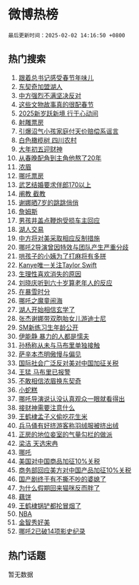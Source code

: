 # 微博热榜

`最后更新时间：2025-02-02 14:16:50 +0800`

## 热门搜索

1. [跟着总书记感受春节年味儿](https://m.weibo.cn/search?containerid=100103type%3D1%26t%3D10%26q%3D%23%E8%B7%9F%E7%9D%80%E6%80%BB%E4%B9%A6%E8%AE%B0%E6%84%9F%E5%8F%97%E6%98%A5%E8%8A%82%E5%B9%B4%E5%91%B3%E5%84%BF%23&stream_entry_id=51&isnewpage=1&extparam=seat%3D1%26c_type%3D51%26q%3D%2523%25E8%25B7%259F%25E7%259D%2580%25E6%2580%25BB%25E4%25B9%25A6%25E8%25AE%25B0%25E6%2584%259F%25E5%258F%2597%25E6%2598%25A5%25E8%258A%2582%25E5%25B9%25B4%25E5%2591%25B3%25E5%2584%25BF%2523%26cate%3D10103%26dgr%3D0%26stream_entry_id%3D51%26pos%3D0%26filter_type%3Drealtimehot%26display_time%3D1738477009%26pre_seqid%3D17384770090309109292053)
1. [东契奇加盟湖人](https://m.weibo.cn/search?containerid=100103type%3D1%26t%3D10%26q%3D%23%E4%B8%9C%E5%A5%91%E5%A5%87%E5%8A%A0%E7%9B%9F%E6%B9%96%E4%BA%BA%23&stream_entry_id=31&isnewpage=1&extparam=seat%3D1%26flag%3D1%26realpos%3D1%26filter_type%3Drealtimehot%26c_type%3D31%26lcate%3D5001%26q%3D%2523%25E4%25B8%259C%25E5%25A5%2591%25E5%25A5%2587%25E5%258A%25A0%25E7%259B%259F%25E6%25B9%2596%25E4%25BA%25BA%2523%26cate%3D5001%26dgr%3D0%26stream_entry_id%3D31%26pos%3D0%26band_rank%3D1%26display_time%3D1738477009%26pre_seqid%3D17384770090309109292053)
1. [中方强烈不满坚决反对](https://m.weibo.cn/search?containerid=100103type%3D1%26t%3D10%26q%3D%23%E4%B8%AD%E6%96%B9%E5%BC%BA%E7%83%88%E4%B8%8D%E6%BB%A1%E5%9D%9A%E5%86%B3%E5%8F%8D%E5%AF%B9%23&stream_entry_id=31&isnewpage=1&extparam=seat%3D1%26flag%3D1%26realpos%3D2%26filter_type%3Drealtimehot%26c_type%3D31%26lcate%3D5001%26q%3D%2523%25E4%25B8%25AD%25E6%2596%25B9%25E5%25BC%25BA%25E7%2583%2588%25E4%25B8%258D%25E6%25BB%25A1%25E5%259D%259A%25E5%2586%25B3%25E5%258F%258D%25E5%25AF%25B9%2523%26cate%3D5001%26dgr%3D0%26stream_entry_id%3D31%26pos%3D1%26band_rank%3D2%26display_time%3D1738477009%26pre_seqid%3D17384770090309109292053)
1. [这些文物故事真的很配春节](https://m.weibo.cn/search?containerid=100103type%3D1%26t%3D10%26q%3D%23%E8%BF%99%E4%BA%9B%E6%96%87%E7%89%A9%E6%95%85%E4%BA%8B%E7%9C%9F%E7%9A%84%E5%BE%88%E9%85%8D%E6%98%A5%E8%8A%82%23&stream_entry_id=31&isnewpage=1&extparam=seat%3D1%26flag%3D0%26realpos%3D3%26filter_type%3Drealtimehot%26c_type%3D31%26lcate%3D5001%26q%3D%2523%25E8%25BF%2599%25E4%25BA%259B%25E6%2596%2587%25E7%2589%25A9%25E6%2595%2585%25E4%25BA%258B%25E7%259C%259F%25E7%259A%2584%25E5%25BE%2588%25E9%2585%258D%25E6%2598%25A5%25E8%258A%2582%2523%26cate%3D5001%26dgr%3D0%26stream_entry_id%3D31%26pos%3D2%26band_rank%3D3%26display_time%3D1738477009%26pre_seqid%3D17384770090309109292053)
1. [2025新岁跃新境 行于心动间](https://m.weibo.cn/search?containerid=100103type%3D1%26t%3D10%26q%3D%232025%E6%96%B0%E5%B2%81%E8%B7%83%E6%96%B0%E5%A2%83+%E8%A1%8C%E4%BA%8E%E5%BF%83%E5%8A%A8%E9%97%B4%23&stream_entry_id=31&isnewpage=1&extparam=seat%3D1%26band_rank%3D4%26stream_entry_id%3D31%26lcate%3D5001%26is_ad_pos%3D1%26c_type%3D31%26topic_ad%3D1%26q%3D%25232025%25E6%2596%25B0%25E5%25B2%2581%25E8%25B7%2583%25E6%2596%25B0%25E5%25A2%2583%2520%25E8%25A1%258C%25E4%25BA%258E%25E5%25BF%2583%25E5%258A%25A8%25E9%2597%25B4%2523%26cate%3D5001%26dgr%3D0%26adid%3D275245%26pos%3D3%26filter_type%3Drealtimehot%26display_time%3D1738477009%26pre_seqid%3D17384770090309109292053)
1. [射雕票房](https://m.weibo.cn/search?containerid=100103type%3D1%26t%3D10%26q%3D%23%E5%B0%84%E9%9B%95%E7%A5%A8%E6%88%BF%23&stream_entry_id=31&isnewpage=1&extparam=seat%3D1%26flag%3D16%26realpos%3D4%26filter_type%3Drealtimehot%26c_type%3D31%26lcate%3D5001%26q%3D%2523%25E5%25B0%2584%25E9%259B%2595%25E7%25A5%25A8%25E6%2588%25BF%2523%26cate%3D5001%26dgr%3D0%26stream_entry_id%3D31%26pos%3D4%26band_rank%3D4%26display_time%3D1738477009%26pre_seqid%3D17384770090309109292053)
1. [引爆沼气小孩家庭付天价赔偿系谣言](https://m.weibo.cn/search?containerid=100103type%3D1%26t%3D10%26q%3D%23%E5%BC%95%E7%88%86%E6%B2%BC%E6%B0%94%E5%B0%8F%E5%AD%A9%E5%AE%B6%E5%BA%AD%E4%BB%98%E5%A4%A9%E4%BB%B7%E8%B5%94%E5%81%BF%E7%B3%BB%E8%B0%A3%E8%A8%80%23&stream_entry_id=31&isnewpage=1&extparam=seat%3D1%26flag%3D32772%26realpos%3D5%26filter_type%3Drealtimehot%26c_type%3D31%26lcate%3D5001%26q%3D%2523%25E5%25BC%2595%25E7%2588%2586%25E6%25B2%25BC%25E6%25B0%2594%25E5%25B0%258F%25E5%25AD%25A9%25E5%25AE%25B6%25E5%25BA%25AD%25E4%25BB%2598%25E5%25A4%25A9%25E4%25BB%25B7%25E8%25B5%2594%25E5%2581%25BF%25E7%25B3%25BB%25E8%25B0%25A3%25E8%25A8%2580%2523%26cate%3D5001%26dgr%3D0%26stream_entry_id%3D31%26pos%3D5%26band_rank%3D5%26display_time%3D1738477009%26pre_seqid%3D17384770090309109292053)
1. [白色橄榄树 四川农村](https://m.weibo.cn/search?containerid=100103type%3D1%26t%3D10%26q%3D%E7%99%BD%E8%89%B2%E6%A9%84%E6%A6%84%E6%A0%91+%E5%9B%9B%E5%B7%9D%E5%86%9C%E6%9D%91&stream_entry_id=31&isnewpage=1&extparam=seat%3D1%26flag%3D1%26realpos%3D6%26filter_type%3Drealtimehot%26c_type%3D31%26lcate%3D5001%26q%3D%25E7%2599%25BD%25E8%2589%25B2%25E6%25A9%2584%25E6%25A6%2584%25E6%25A0%2591%2520%25E5%259B%259B%25E5%25B7%259D%25E5%2586%259C%25E6%259D%2591%26cate%3D5001%26dgr%3D0%26stream_entry_id%3D31%26pos%3D6%26band_rank%3D6%26display_time%3D1738477009%26pre_seqid%3D17384770090309109292053)
1. [大年初五迎财神](https://m.weibo.cn/search?containerid=100103type%3D1%26t%3D10%26q%3D%E5%A4%A7%E5%B9%B4%E5%88%9D%E4%BA%94%E8%BF%8E%E8%B4%A2%E7%A5%9E&stream_entry_id=31&isnewpage=1&extparam=seat%3D1%26flag%3D16%26realpos%3D7%26filter_type%3Drealtimehot%26c_type%3D31%26lcate%3D5001%26q%3D%25E5%25A4%25A7%25E5%25B9%25B4%25E5%2588%259D%25E4%25BA%2594%25E8%25BF%258E%25E8%25B4%25A2%25E7%25A5%259E%26cate%3D5001%26dgr%3D0%26stream_entry_id%3D31%26pos%3D7%26band_rank%3D7%26display_time%3D1738477009%26pre_seqid%3D17384770090309109292053)
1. [从春晚配角到主角他熬了20年](https://m.weibo.cn/search?containerid=100103type%3D1%26t%3D10%26q%3D%E4%BB%8E%E6%98%A5%E6%99%9A%E9%85%8D%E8%A7%92%E5%88%B0%E4%B8%BB%E8%A7%92%E4%BB%96%E7%86%AC%E4%BA%8620%E5%B9%B4&stream_entry_id=31&isnewpage=1&extparam=seat%3D1%26flag%3D2%26realpos%3D8%26filter_type%3Drealtimehot%26c_type%3D31%26lcate%3D5001%26q%3D%25E4%25BB%258E%25E6%2598%25A5%25E6%2599%259A%25E9%2585%258D%25E8%25A7%2592%25E5%2588%25B0%25E4%25B8%25BB%25E8%25A7%2592%25E4%25BB%2596%25E7%2586%25AC%25E4%25BA%258620%25E5%25B9%25B4%26cate%3D5001%26dgr%3D0%26stream_entry_id%3D31%26pos%3D8%26band_rank%3D8%26display_time%3D1738477009%26pre_seqid%3D17384770090309109292053)
1. [浓眉](https://m.weibo.cn/search?containerid=100103type%3D1%26t%3D10%26q%3D%E6%B5%93%E7%9C%89&stream_entry_id=31&isnewpage=1&extparam=seat%3D1%26flag%3D1%26realpos%3D9%26filter_type%3Drealtimehot%26c_type%3D31%26lcate%3D5001%26q%3D%25E6%25B5%2593%25E7%259C%2589%26cate%3D5001%26dgr%3D0%26stream_entry_id%3D31%26pos%3D9%26band_rank%3D9%26display_time%3D1738477009%26pre_seqid%3D17384770090309109292053)
1. [哪吒票房](https://m.weibo.cn/search?containerid=100103type%3D1%26t%3D10%26q%3D%E5%93%AA%E5%90%92%E7%A5%A8%E6%88%BF&stream_entry_id=31&isnewpage=1&extparam=seat%3D1%26flag%3D0%26realpos%3D10%26filter_type%3Drealtimehot%26c_type%3D31%26lcate%3D5001%26q%3D%25E5%2593%25AA%25E5%2590%2592%25E7%25A5%25A8%25E6%2588%25BF%26cate%3D5001%26dgr%3D0%26stream_entry_id%3D31%26pos%3D10%26band_rank%3D10%26display_time%3D1738477009%26pre_seqid%3D17384770090309109292053)
1. [武艺结婚要求伴郎170以上](https://m.weibo.cn/search?containerid=100103type%3D1%26t%3D10%26q%3D%E6%AD%A6%E8%89%BA%E7%BB%93%E5%A9%9A%E8%A6%81%E6%B1%82%E4%BC%B4%E9%83%8E170%E4%BB%A5%E4%B8%8A&stream_entry_id=31&isnewpage=1&extparam=seat%3D1%26flag%3D2%26realpos%3D11%26filter_type%3Drealtimehot%26c_type%3D31%26lcate%3D5001%26q%3D%25E6%25AD%25A6%25E8%2589%25BA%25E7%25BB%2593%25E5%25A9%259A%25E8%25A6%2581%25E6%25B1%2582%25E4%25BC%25B4%25E9%2583%258E170%25E4%25BB%25A5%25E4%25B8%258A%26cate%3D5001%26dgr%3D0%26stream_entry_id%3D31%26pos%3D11%26band_rank%3D11%26display_time%3D1738477009%26pre_seqid%3D17384770090309109292053)
1. [阐教 截教](https://m.weibo.cn/search?containerid=100103type%3D1%26t%3D10%26q%3D%E9%98%90%E6%95%99+%E6%88%AA%E6%95%99&stream_entry_id=31&isnewpage=1&extparam=seat%3D1%26flag%3D0%26realpos%3D12%26filter_type%3Drealtimehot%26c_type%3D31%26lcate%3D5001%26q%3D%25E9%2598%2590%25E6%2595%2599%2520%25E6%2588%25AA%25E6%2595%2599%26cate%3D5001%26dgr%3D0%26stream_entry_id%3D31%26pos%3D12%26band_rank%3D12%26display_time%3D1738477009%26pre_seqid%3D17384770090309109292053)
1. [谢娜晒7岁的跳跳俏俏](https://m.weibo.cn/search?containerid=100103type%3D1%26t%3D10%26q%3D%23%E8%B0%A2%E5%A8%9C%E6%99%927%E5%B2%81%E7%9A%84%E8%B7%B3%E8%B7%B3%E4%BF%8F%E4%BF%8F%23&stream_entry_id=31&isnewpage=1&extparam=seat%3D1%26flag%3D0%26realpos%3D13%26filter_type%3Drealtimehot%26c_type%3D31%26lcate%3D5001%26q%3D%2523%25E8%25B0%25A2%25E5%25A8%259C%25E6%2599%25927%25E5%25B2%2581%25E7%259A%2584%25E8%25B7%25B3%25E8%25B7%25B3%25E4%25BF%258F%25E4%25BF%258F%2523%26cate%3D5001%26dgr%3D0%26stream_entry_id%3D31%26pos%3D13%26band_rank%3D13%26display_time%3D1738477009%26pre_seqid%3D17384770090309109292053)
1. [詹姆斯](https://m.weibo.cn/search?containerid=100103type%3D1%26t%3D10%26q%3D%E8%A9%B9%E5%A7%86%E6%96%AF&stream_entry_id=31&isnewpage=1&extparam=seat%3D1%26flag%3D0%26realpos%3D14%26filter_type%3Drealtimehot%26c_type%3D31%26lcate%3D5001%26q%3D%25E8%25A9%25B9%25E5%25A7%2586%25E6%2596%25AF%26cate%3D5001%26dgr%3D0%26stream_entry_id%3D31%26pos%3D14%26band_rank%3D14%26display_time%3D1738477009%26pre_seqid%3D17384770090309109292053)
1. [男孩井盖点鞭炮受损车主回应](https://m.weibo.cn/search?containerid=100103type%3D1%26t%3D10%26q%3D%23%E7%94%B7%E5%AD%A9%E4%BA%95%E7%9B%96%E7%82%B9%E9%9E%AD%E7%82%AE%E5%8F%97%E6%8D%9F%E8%BD%A6%E4%B8%BB%E5%9B%9E%E5%BA%94%23&stream_entry_id=31&isnewpage=1&extparam=seat%3D1%26flag%3D1%26realpos%3D15%26filter_type%3Drealtimehot%26c_type%3D31%26lcate%3D5001%26q%3D%2523%25E7%2594%25B7%25E5%25AD%25A9%25E4%25BA%2595%25E7%259B%2596%25E7%2582%25B9%25E9%259E%25AD%25E7%2582%25AE%25E5%258F%2597%25E6%258D%259F%25E8%25BD%25A6%25E4%25B8%25BB%25E5%259B%259E%25E5%25BA%2594%2523%26cate%3D5001%26dgr%3D0%26stream_entry_id%3D31%26pos%3D15%26band_rank%3D15%26display_time%3D1738477009%26pre_seqid%3D17384770090309109292053)
1. [湖人交易](https://m.weibo.cn/search?containerid=100103type%3D1%26t%3D10%26q%3D%E6%B9%96%E4%BA%BA%E4%BA%A4%E6%98%93&stream_entry_id=31&isnewpage=1&extparam=seat%3D1%26flag%3D1%26realpos%3D16%26filter_type%3Drealtimehot%26c_type%3D31%26lcate%3D5001%26q%3D%25E6%25B9%2596%25E4%25BA%25BA%25E4%25BA%25A4%25E6%2598%2593%26cate%3D5001%26dgr%3D0%26stream_entry_id%3D31%26pos%3D16%26band_rank%3D16%26display_time%3D1738477009%26pre_seqid%3D17384770090309109292053)
1. [中方将对美采取相应反制措施](https://m.weibo.cn/search?containerid=100103type%3D1%26t%3D10%26q%3D%23%E4%B8%AD%E6%96%B9%E5%B0%86%E5%AF%B9%E7%BE%8E%E9%87%87%E5%8F%96%E7%9B%B8%E5%BA%94%E5%8F%8D%E5%88%B6%E6%8E%AA%E6%96%BD%23&stream_entry_id=31&isnewpage=1&extparam=seat%3D1%26flag%3D0%26realpos%3D17%26filter_type%3Drealtimehot%26c_type%3D31%26lcate%3D5001%26q%3D%2523%25E4%25B8%25AD%25E6%2596%25B9%25E5%25B0%2586%25E5%25AF%25B9%25E7%25BE%258E%25E9%2587%2587%25E5%258F%2596%25E7%259B%25B8%25E5%25BA%2594%25E5%258F%258D%25E5%2588%25B6%25E6%258E%25AA%25E6%2596%25BD%2523%26cate%3D5001%26dgr%3D0%26stream_entry_id%3D31%26pos%3D17%26band_rank%3D17%26display_time%3D1738477009%26pre_seqid%3D17384770090309109292053)
1. [哪吒2导演曾因特效与团队产生严重分歧](https://m.weibo.cn/search?containerid=100103type%3D1%26t%3D10%26q%3D%23%E5%93%AA%E5%90%922%E5%AF%BC%E6%BC%94%E6%9B%BE%E5%9B%A0%E7%89%B9%E6%95%88%E4%B8%8E%E5%9B%A2%E9%98%9F%E4%BA%A7%E7%94%9F%E4%B8%A5%E9%87%8D%E5%88%86%E6%AD%A7%23&stream_entry_id=31&isnewpage=1&extparam=seat%3D1%26flag%3D1%26realpos%3D18%26filter_type%3Drealtimehot%26c_type%3D31%26lcate%3D5001%26q%3D%2523%25E5%2593%25AA%25E5%2590%25922%25E5%25AF%25BC%25E6%25BC%2594%25E6%259B%25BE%25E5%259B%25A0%25E7%2589%25B9%25E6%2595%2588%25E4%25B8%258E%25E5%259B%25A2%25E9%2598%259F%25E4%25BA%25A7%25E7%2594%259F%25E4%25B8%25A5%25E9%2587%258D%25E5%2588%2586%25E6%25AD%25A7%2523%26cate%3D5001%26dgr%3D0%26stream_entry_id%3D31%26pos%3D18%26band_rank%3D18%26display_time%3D1738477009%26pre_seqid%3D17384770090309109292053)
1. [哄孩子的小姨为了打麻将有多拼](https://m.weibo.cn/search?containerid=100103type%3D1%26t%3D10%26q%3D%23%E5%93%84%E5%AD%A9%E5%AD%90%E7%9A%84%E5%B0%8F%E5%A7%A8%E4%B8%BA%E4%BA%86%E6%89%93%E9%BA%BB%E5%B0%86%E6%9C%89%E5%A4%9A%E6%8B%BC%23&stream_entry_id=31&isnewpage=1&extparam=seat%3D1%26flag%3D0%26realpos%3D19%26filter_type%3Drealtimehot%26c_type%3D31%26lcate%3D5001%26q%3D%2523%25E5%2593%2584%25E5%25AD%25A9%25E5%25AD%2590%25E7%259A%2584%25E5%25B0%258F%25E5%25A7%25A8%25E4%25B8%25BA%25E4%25BA%2586%25E6%2589%2593%25E9%25BA%25BB%25E5%25B0%2586%25E6%259C%2589%25E5%25A4%259A%25E6%258B%25BC%2523%26cate%3D5001%26dgr%3D0%26stream_entry_id%3D31%26pos%3D19%26band_rank%3D19%26display_time%3D1738477009%26pre_seqid%3D17384770090309109292053)
1. [Kanye唯一关注Taylor Swift](https://m.weibo.cn/search?containerid=100103type%3D1%26t%3D10%26q%3DKanye%E5%94%AF%E4%B8%80%E5%85%B3%E6%B3%A8Taylor+Swift&stream_entry_id=31&isnewpage=1&extparam=seat%3D1%26flag%3D1%26realpos%3D20%26filter_type%3Drealtimehot%26c_type%3D31%26lcate%3D5001%26q%3DKanye%25E5%2594%25AF%25E4%25B8%2580%25E5%2585%25B3%25E6%25B3%25A8Taylor%2520Swift%26cate%3D5001%26dgr%3D0%26stream_entry_id%3D31%26pos%3D20%26band_rank%3D20%26display_time%3D1738477009%26pre_seqid%3D17384770090309109292053)
1. [生理性喜欢消失的原因](https://m.weibo.cn/search?containerid=100103type%3D1%26t%3D10%26q%3D%23%E7%94%9F%E7%90%86%E6%80%A7%E5%96%9C%E6%AC%A2%E6%B6%88%E5%A4%B1%E7%9A%84%E5%8E%9F%E5%9B%A0%23&stream_entry_id=31&isnewpage=1&extparam=seat%3D1%26flag%3D0%26realpos%3D21%26filter_type%3Drealtimehot%26c_type%3D31%26lcate%3D5001%26q%3D%2523%25E7%2594%259F%25E7%2590%2586%25E6%2580%25A7%25E5%2596%259C%25E6%25AC%25A2%25E6%25B6%2588%25E5%25A4%25B1%25E7%259A%2584%25E5%258E%259F%25E5%259B%25A0%2523%26cate%3D5001%26dgr%3D0%26stream_entry_id%3D31%26pos%3D21%26band_rank%3D21%26display_time%3D1738477009%26pre_seqid%3D17384770090309109292053)
1. [刘晓庆听到六十岁算老年人的反应](https://m.weibo.cn/search?containerid=100103type%3D1%26t%3D10%26q%3D%E5%88%98%E6%99%93%E5%BA%86%E5%90%AC%E5%88%B0%E5%85%AD%E5%8D%81%E5%B2%81%E7%AE%97%E8%80%81%E5%B9%B4%E4%BA%BA%E7%9A%84%E5%8F%8D%E5%BA%94&stream_entry_id=31&isnewpage=1&extparam=seat%3D1%26flag%3D1%26realpos%3D22%26filter_type%3Drealtimehot%26c_type%3D31%26lcate%3D5001%26q%3D%25E5%2588%2598%25E6%2599%2593%25E5%25BA%2586%25E5%2590%25AC%25E5%2588%25B0%25E5%2585%25AD%25E5%258D%2581%25E5%25B2%2581%25E7%25AE%2597%25E8%2580%2581%25E5%25B9%25B4%25E4%25BA%25BA%25E7%259A%2584%25E5%258F%258D%25E5%25BA%2594%26cate%3D5001%26dgr%3D0%26stream_entry_id%3D31%26pos%3D22%26band_rank%3D22%26display_time%3D1738477009%26pre_seqid%3D17384770090309109292053)
1. [在暴雪时分](https://m.weibo.cn/search?containerid=100103type%3D1%26t%3D10%26q%3D%E5%9C%A8%E6%9A%B4%E9%9B%AA%E6%97%B6%E5%88%86&stream_entry_id=31&isnewpage=1&extparam=seat%3D1%26flag%3D0%26realpos%3D23%26filter_type%3Drealtimehot%26c_type%3D31%26lcate%3D5001%26q%3D%25E5%259C%25A8%25E6%259A%25B4%25E9%259B%25AA%25E6%2597%25B6%25E5%2588%2586%26cate%3D5001%26dgr%3D0%26stream_entry_id%3D31%26pos%3D23%26band_rank%3D23%26display_time%3D1738477009%26pre_seqid%3D17384770090309109292053)
1. [哪吒之魔童闹海](https://m.weibo.cn/search?containerid=100103type%3D1%26t%3D10%26q%3D%E5%93%AA%E5%90%92%E4%B9%8B%E9%AD%94%E7%AB%A5%E9%97%B9%E6%B5%B7&stream_entry_id=31&isnewpage=1&extparam=seat%3D1%26flag%3D0%26realpos%3D24%26filter_type%3Drealtimehot%26c_type%3D31%26lcate%3D5001%26q%3D%25E5%2593%25AA%25E5%2590%2592%25E4%25B9%258B%25E9%25AD%2594%25E7%25AB%25A5%25E9%2597%25B9%25E6%25B5%25B7%26cate%3D5001%26dgr%3D0%26stream_entry_id%3D31%26pos%3D24%26band_rank%3D24%26display_time%3D1738477009%26pre_seqid%3D17384770090309109292053)
1. [湖人开始相信玄学了](https://m.weibo.cn/search?containerid=100103type%3D1%26t%3D10%26q%3D%23%E6%B9%96%E4%BA%BA%E5%BC%80%E5%A7%8B%E7%9B%B8%E4%BF%A1%E7%8E%84%E5%AD%A6%E4%BA%86%23&stream_entry_id=31&isnewpage=1&extparam=seat%3D1%26flag%3D1%26realpos%3D25%26filter_type%3Drealtimehot%26c_type%3D31%26lcate%3D5001%26q%3D%2523%25E6%25B9%2596%25E4%25BA%25BA%25E5%25BC%2580%25E5%25A7%258B%25E7%259B%25B8%25E4%25BF%25A1%25E7%258E%2584%25E5%25AD%25A6%25E4%25BA%2586%2523%26cate%3D5001%26dgr%3D0%26stream_entry_id%3D31%26pos%3D25%26band_rank%3D25%26display_time%3D1738477009%26pre_seqid%3D17384770090309109292053)
1. [张杰谢娜带双胞胎女儿游迪士尼](https://m.weibo.cn/search?containerid=100103type%3D1%26t%3D10%26q%3D%23%E5%BC%A0%E6%9D%B0%E8%B0%A2%E5%A8%9C%E5%B8%A6%E5%8F%8C%E8%83%9E%E8%83%8E%E5%A5%B3%E5%84%BF%E6%B8%B8%E8%BF%AA%E5%A3%AB%E5%B0%BC%23&stream_entry_id=31&isnewpage=1&extparam=seat%3D1%26flag%3D0%26realpos%3D26%26filter_type%3Drealtimehot%26c_type%3D31%26lcate%3D5001%26q%3D%2523%25E5%25BC%25A0%25E6%259D%25B0%25E8%25B0%25A2%25E5%25A8%259C%25E5%25B8%25A6%25E5%258F%258C%25E8%2583%259E%25E8%2583%258E%25E5%25A5%25B3%25E5%2584%25BF%25E6%25B8%25B8%25E8%25BF%25AA%25E5%25A3%25AB%25E5%25B0%25BC%2523%26cate%3D5001%26dgr%3D0%26stream_entry_id%3D31%26pos%3D26%26band_rank%3D26%26display_time%3D1738477009%26pre_seqid%3D17384770090309109292053)
1. [SM新练习生年龄公开](https://m.weibo.cn/search?containerid=100103type%3D1%26t%3D10%26q%3D%23SM%E6%96%B0%E7%BB%83%E4%B9%A0%E7%94%9F%E5%B9%B4%E9%BE%84%E5%85%AC%E5%BC%80%23&stream_entry_id=31&isnewpage=1&extparam=seat%3D1%26flag%3D0%26realpos%3D27%26filter_type%3Drealtimehot%26c_type%3D31%26lcate%3D5001%26q%3D%2523SM%25E6%2596%25B0%25E7%25BB%2583%25E4%25B9%25A0%25E7%2594%259F%25E5%25B9%25B4%25E9%25BE%2584%25E5%2585%25AC%25E5%25BC%2580%2523%26cate%3D5001%26dgr%3D0%26stream_entry_id%3D31%26pos%3D27%26band_rank%3D27%26display_time%3D1738477009%26pre_seqid%3D17384770090309109292053)
1. [伊能静 暴力的人都是懦夫](https://m.weibo.cn/search?containerid=100103type%3D1%26t%3D10%26q%3D%E4%BC%8A%E8%83%BD%E9%9D%99+%E6%9A%B4%E5%8A%9B%E7%9A%84%E4%BA%BA%E9%83%BD%E6%98%AF%E6%87%A6%E5%A4%AB&stream_entry_id=31&isnewpage=1&extparam=seat%3D1%26flag%3D0%26realpos%3D28%26filter_type%3Drealtimehot%26c_type%3D31%26lcate%3D5001%26q%3D%25E4%25BC%258A%25E8%2583%25BD%25E9%259D%2599%2520%25E6%259A%25B4%25E5%258A%259B%25E7%259A%2584%25E4%25BA%25BA%25E9%2583%25BD%25E6%2598%25AF%25E6%2587%25A6%25E5%25A4%25AB%26cate%3D5001%26dgr%3D0%26stream_entry_id%3D31%26pos%3D28%26band_rank%3D28%26display_time%3D1738477009%26pre_seqid%3D17384770090309109292053)
1. [孙杨称从未与马布里单独接触](https://m.weibo.cn/search?containerid=100103type%3D1%26t%3D10%26q%3D%23%E5%AD%99%E6%9D%A8%E7%A7%B0%E4%BB%8E%E6%9C%AA%E4%B8%8E%E9%A9%AC%E5%B8%83%E9%87%8C%E5%8D%95%E7%8B%AC%E6%8E%A5%E8%A7%A6%23&stream_entry_id=31&isnewpage=1&extparam=seat%3D1%26flag%3D0%26realpos%3D29%26filter_type%3Drealtimehot%26c_type%3D31%26lcate%3D5001%26q%3D%2523%25E5%25AD%2599%25E6%259D%25A8%25E7%25A7%25B0%25E4%25BB%258E%25E6%259C%25AA%25E4%25B8%258E%25E9%25A9%25AC%25E5%25B8%2583%25E9%2587%258C%25E5%258D%2595%25E7%258B%25AC%25E6%258E%25A5%25E8%25A7%25A6%2523%26cate%3D5001%26dgr%3D0%26stream_entry_id%3D31%26pos%3D29%26band_rank%3D29%26display_time%3D1738477009%26pre_seqid%3D17384770090309109292053)
1. [萨辛本杰明傲慢与偏见](https://m.weibo.cn/search?containerid=100103type%3D1%26t%3D10%26q%3D%E8%90%A8%E8%BE%9B%E6%9C%AC%E6%9D%B0%E6%98%8E%E5%82%B2%E6%85%A2%E4%B8%8E%E5%81%8F%E8%A7%81&stream_entry_id=31&isnewpage=1&extparam=seat%3D1%26flag%3D1%26realpos%3D30%26filter_type%3Drealtimehot%26c_type%3D31%26lcate%3D5001%26q%3D%25E8%2590%25A8%25E8%25BE%259B%25E6%259C%25AC%25E6%259D%25B0%25E6%2598%258E%25E5%2582%25B2%25E6%2585%25A2%25E4%25B8%258E%25E5%2581%258F%25E8%25A7%2581%26cate%3D5001%26dgr%3D0%26stream_entry_id%3D31%26pos%3D30%26band_rank%3D30%26display_time%3D1738477009%26pre_seqid%3D17384770090309109292053)
1. [国际社会广泛反对美对中国加征关税](https://m.weibo.cn/search?containerid=100103type%3D1%26t%3D10%26q%3D%23%E5%9B%BD%E9%99%85%E7%A4%BE%E4%BC%9A%E5%B9%BF%E6%B3%9B%E5%8F%8D%E5%AF%B9%E7%BE%8E%E5%AF%B9%E4%B8%AD%E5%9B%BD%E5%8A%A0%E5%BE%81%E5%85%B3%E7%A8%8E%23&stream_entry_id=31&isnewpage=1&extparam=seat%3D1%26flag%3D1%26realpos%3D31%26filter_type%3Drealtimehot%26c_type%3D31%26lcate%3D5001%26q%3D%2523%25E5%259B%25BD%25E9%2599%2585%25E7%25A4%25BE%25E4%25BC%259A%25E5%25B9%25BF%25E6%25B3%259B%25E5%258F%258D%25E5%25AF%25B9%25E7%25BE%258E%25E5%25AF%25B9%25E4%25B8%25AD%25E5%259B%25BD%25E5%258A%25A0%25E5%25BE%2581%25E5%2585%25B3%25E7%25A8%258E%2523%26cate%3D5001%26dgr%3D0%26stream_entry_id%3D31%26pos%3D31%26band_rank%3D31%26display_time%3D1738477009%26pre_seqid%3D17384770090309109292053)
1. [王猛 马布里已报警](https://m.weibo.cn/search?containerid=100103type%3D1%26t%3D10%26q%3D%E7%8E%8B%E7%8C%9B+%E9%A9%AC%E5%B8%83%E9%87%8C%E5%B7%B2%E6%8A%A5%E8%AD%A6&stream_entry_id=31&isnewpage=1&extparam=seat%3D1%26flag%3D0%26realpos%3D32%26filter_type%3Drealtimehot%26c_type%3D31%26lcate%3D5001%26q%3D%25E7%258E%258B%25E7%258C%259B%2520%25E9%25A9%25AC%25E5%25B8%2583%25E9%2587%258C%25E5%25B7%25B2%25E6%258A%25A5%25E8%25AD%25A6%26cate%3D5001%26dgr%3D0%26stream_entry_id%3D31%26pos%3D32%26band_rank%3D32%26display_time%3D1738477009%26pre_seqid%3D17384770090309109292053)
1. [不敢相信浓眉换东契奇](https://m.weibo.cn/search?containerid=100103type%3D1%26t%3D10%26q%3D%23%E4%B8%8D%E6%95%A2%E7%9B%B8%E4%BF%A1%E6%B5%93%E7%9C%89%E6%8D%A2%E4%B8%9C%E5%A5%91%E5%A5%87%23&stream_entry_id=31&isnewpage=1&extparam=seat%3D1%26flag%3D1%26realpos%3D33%26filter_type%3Drealtimehot%26c_type%3D31%26lcate%3D5001%26q%3D%2523%25E4%25B8%258D%25E6%2595%25A2%25E7%259B%25B8%25E4%25BF%25A1%25E6%25B5%2593%25E7%259C%2589%25E6%258D%25A2%25E4%25B8%259C%25E5%25A5%2591%25E5%25A5%2587%2523%26cate%3D5001%26dgr%3D0%26stream_entry_id%3D31%26pos%3D33%26band_rank%3D33%26display_time%3D1738477009%26pre_seqid%3D17384770090309109292053)
1. [小蛇糕](https://m.weibo.cn/search?containerid=100103type%3D1%26t%3D10%26q%3D%E5%B0%8F%E8%9B%87%E7%B3%95&stream_entry_id=31&isnewpage=1&extparam=seat%3D1%26flag%3D0%26realpos%3D34%26filter_type%3Drealtimehot%26c_type%3D31%26lcate%3D5001%26q%3D%25E5%25B0%258F%25E8%259B%2587%25E7%25B3%2595%26cate%3D5001%26dgr%3D0%26stream_entry_id%3D31%26pos%3D34%26band_rank%3D34%26display_time%3D1738477009%26pre_seqid%3D17384770090309109292053)
1. [哪吒导演说认没认真观众一眼就看得出](https://m.weibo.cn/search?containerid=100103type%3D1%26t%3D10%26q%3D%23%E5%93%AA%E5%90%92%E5%AF%BC%E6%BC%94%E8%AF%B4%E8%AE%A4%E6%B2%A1%E8%AE%A4%E7%9C%9F%E8%A7%82%E4%BC%97%E4%B8%80%E7%9C%BC%E5%B0%B1%E7%9C%8B%E5%BE%97%E5%87%BA%23&stream_entry_id=31&isnewpage=1&extparam=seat%3D1%26flag%3D0%26realpos%3D35%26filter_type%3Drealtimehot%26c_type%3D31%26lcate%3D5001%26q%3D%2523%25E5%2593%25AA%25E5%2590%2592%25E5%25AF%25BC%25E6%25BC%2594%25E8%25AF%25B4%25E8%25AE%25A4%25E6%25B2%25A1%25E8%25AE%25A4%25E7%259C%259F%25E8%25A7%2582%25E4%25BC%2597%25E4%25B8%2580%25E7%259C%25BC%25E5%25B0%25B1%25E7%259C%258B%25E5%25BE%2597%25E5%2587%25BA%2523%26cate%3D5001%26dgr%3D0%26stream_entry_id%3D31%26pos%3D35%26band_rank%3D35%26display_time%3D1738477009%26pre_seqid%3D17384770090309109292053)
1. [接财神需要注意什么](https://m.weibo.cn/search?containerid=100103type%3D1%26t%3D10%26q%3D%23%E6%8E%A5%E8%B4%A2%E7%A5%9E%E9%9C%80%E8%A6%81%E6%B3%A8%E6%84%8F%E4%BB%80%E4%B9%88%23&stream_entry_id=31&isnewpage=1&extparam=seat%3D1%26flag%3D0%26realpos%3D36%26filter_type%3Drealtimehot%26c_type%3D31%26lcate%3D5001%26q%3D%2523%25E6%258E%25A5%25E8%25B4%25A2%25E7%25A5%259E%25E9%259C%2580%25E8%25A6%2581%25E6%25B3%25A8%25E6%2584%258F%25E4%25BB%2580%25E4%25B9%2588%2523%26cate%3D5001%26dgr%3D0%26stream_entry_id%3D31%26pos%3D36%26band_rank%3D36%26display_time%3D1738477009%26pre_seqid%3D17384770090309109292053)
1. [王鹤棣孟子义偷吃花生米](https://m.weibo.cn/search?containerid=100103type%3D1%26t%3D10%26q%3D%E7%8E%8B%E9%B9%A4%E6%A3%A3%E5%AD%9F%E5%AD%90%E4%B9%89%E5%81%B7%E5%90%83%E8%8A%B1%E7%94%9F%E7%B1%B3&stream_entry_id=31&isnewpage=1&extparam=seat%3D1%26flag%3D1%26realpos%3D37%26filter_type%3Drealtimehot%26c_type%3D31%26lcate%3D5001%26q%3D%25E7%258E%258B%25E9%25B9%25A4%25E6%25A3%25A3%25E5%25AD%259F%25E5%25AD%2590%25E4%25B9%2589%25E5%2581%25B7%25E5%2590%2583%25E8%258A%25B1%25E7%2594%259F%25E7%25B1%25B3%26cate%3D5001%26dgr%3D0%26stream_entry_id%3D31%26pos%3D37%26band_rank%3D37%26display_time%3D1738477009%26pre_seqid%3D17384770090309109292053)
1. [兵马俑有好挤游客称羽绒服被挤出绒](https://m.weibo.cn/search?containerid=100103type%3D1%26t%3D10%26q%3D%23%E5%85%B5%E9%A9%AC%E4%BF%91%E6%9C%89%E5%A5%BD%E6%8C%A4%E6%B8%B8%E5%AE%A2%E7%A7%B0%E7%BE%BD%E7%BB%92%E6%9C%8D%E8%A2%AB%E6%8C%A4%E5%87%BA%E7%BB%92%23&stream_entry_id=31&isnewpage=1&extparam=seat%3D1%26flag%3D1%26realpos%3D38%26filter_type%3Drealtimehot%26c_type%3D31%26lcate%3D5001%26q%3D%2523%25E5%2585%25B5%25E9%25A9%25AC%25E4%25BF%2591%25E6%259C%2589%25E5%25A5%25BD%25E6%258C%25A4%25E6%25B8%25B8%25E5%25AE%25A2%25E7%25A7%25B0%25E7%25BE%25BD%25E7%25BB%2592%25E6%259C%258D%25E8%25A2%25AB%25E6%258C%25A4%25E5%2587%25BA%25E7%25BB%2592%2523%26cate%3D5001%26dgr%3D0%26stream_entry_id%3D31%26pos%3D38%26band_rank%3D38%26display_time%3D1738477009%26pre_seqid%3D17384770090309109292053)
1. [正房的地位妾室的气量勾栏的做派](https://m.weibo.cn/search?containerid=100103type%3D1%26t%3D10%26q%3D%E6%AD%A3%E6%88%BF%E7%9A%84%E5%9C%B0%E4%BD%8D%E5%A6%BE%E5%AE%A4%E7%9A%84%E6%B0%94%E9%87%8F%E5%8B%BE%E6%A0%8F%E7%9A%84%E5%81%9A%E6%B4%BE&stream_entry_id=31&isnewpage=1&extparam=seat%3D1%26flag%3D1%26realpos%3D39%26filter_type%3Drealtimehot%26c_type%3D31%26lcate%3D5001%26q%3D%25E6%25AD%25A3%25E6%2588%25BF%25E7%259A%2584%25E5%259C%25B0%25E4%25BD%258D%25E5%25A6%25BE%25E5%25AE%25A4%25E7%259A%2584%25E6%25B0%2594%25E9%2587%258F%25E5%258B%25BE%25E6%25A0%258F%25E7%259A%2584%25E5%2581%259A%25E6%25B4%25BE%26cate%3D5001%26dgr%3D0%26stream_entry_id%3D31%26pos%3D39%26band_rank%3D39%26display_time%3D1738477009%26pre_seqid%3D17384770090309109292053)
1. [梁洁 天选宋冉](https://m.weibo.cn/search?containerid=100103type%3D1%26t%3D10%26q%3D%E6%A2%81%E6%B4%81+%E5%A4%A9%E9%80%89%E5%AE%8B%E5%86%89&stream_entry_id=31&isnewpage=1&extparam=seat%3D1%26flag%3D1%26realpos%3D40%26filter_type%3Drealtimehot%26c_type%3D31%26lcate%3D5001%26q%3D%25E6%25A2%2581%25E6%25B4%2581%2520%25E5%25A4%25A9%25E9%2580%2589%25E5%25AE%258B%25E5%2586%2589%26cate%3D5001%26dgr%3D0%26stream_entry_id%3D31%26pos%3D40%26band_rank%3D40%26display_time%3D1738477009%26pre_seqid%3D17384770090309109292053)
1. [哪吒](https://m.weibo.cn/search?containerid=100103type%3D1%26t%3D10%26q%3D%E5%93%AA%E5%90%92&stream_entry_id=31&isnewpage=1&extparam=seat%3D1%26flag%3D0%26realpos%3D41%26filter_type%3Drealtimehot%26c_type%3D31%26lcate%3D5001%26q%3D%25E5%2593%25AA%25E5%2590%2592%26cate%3D5001%26dgr%3D0%26stream_entry_id%3D31%26pos%3D41%26band_rank%3D41%26display_time%3D1738477009%26pre_seqid%3D17384770090309109292053)
1. [美国对中国商品加征10%关税](https://m.weibo.cn/search?containerid=100103type%3D1%26t%3D10%26q%3D%23%E7%BE%8E%E5%9B%BD%E5%AF%B9%E4%B8%AD%E5%9B%BD%E5%95%86%E5%93%81%E5%8A%A0%E5%BE%8110%25%E5%85%B3%E7%A8%8E%23&stream_entry_id=31&isnewpage=1&extparam=seat%3D1%26flag%3D0%26realpos%3D42%26filter_type%3Drealtimehot%26c_type%3D31%26lcate%3D5001%26q%3D%2523%25E7%25BE%258E%25E5%259B%25BD%25E5%25AF%25B9%25E4%25B8%25AD%25E5%259B%25BD%25E5%2595%2586%25E5%2593%2581%25E5%258A%25A0%25E5%25BE%258110%2525%25E5%2585%25B3%25E7%25A8%258E%2523%26cate%3D5001%26dgr%3D0%26stream_entry_id%3D31%26pos%3D42%26band_rank%3D42%26display_time%3D1738477009%26pre_seqid%3D17384770090309109292053)
1. [商务部回应美方对中国产品加征10%关税](https://m.weibo.cn/search?containerid=100103type%3D1%26t%3D10%26q%3D%23%E5%95%86%E5%8A%A1%E9%83%A8%E5%9B%9E%E5%BA%94%E7%BE%8E%E6%96%B9%E5%AF%B9%E4%B8%AD%E5%9B%BD%E4%BA%A7%E5%93%81%E5%8A%A0%E5%BE%8110%25%E5%85%B3%E7%A8%8E%23&stream_entry_id=31&isnewpage=1&extparam=seat%3D1%26flag%3D0%26realpos%3D43%26filter_type%3Drealtimehot%26c_type%3D31%26lcate%3D5001%26q%3D%2523%25E5%2595%2586%25E5%258A%25A1%25E9%2583%25A8%25E5%259B%259E%25E5%25BA%2594%25E7%25BE%258E%25E6%2596%25B9%25E5%25AF%25B9%25E4%25B8%25AD%25E5%259B%25BD%25E4%25BA%25A7%25E5%2593%2581%25E5%258A%25A0%25E5%25BE%258110%2525%25E5%2585%25B3%25E7%25A8%258E%2523%26cate%3D5001%26dgr%3D0%26stream_entry_id%3D31%26pos%3D43%26band_rank%3D43%26display_time%3D1738477009%26pre_seqid%3D17384770090309109292053)
1. [国产剧终于有不撕不吵的婆媳了](https://m.weibo.cn/search?containerid=100103type%3D1%26t%3D10%26q%3D%E5%9B%BD%E4%BA%A7%E5%89%A7%E7%BB%88%E4%BA%8E%E6%9C%89%E4%B8%8D%E6%92%95%E4%B8%8D%E5%90%B5%E7%9A%84%E5%A9%86%E5%AA%B3%E4%BA%86&stream_entry_id=31&isnewpage=1&extparam=seat%3D1%26flag%3D0%26realpos%3D44%26filter_type%3Drealtimehot%26c_type%3D31%26lcate%3D5001%26q%3D%25E5%259B%25BD%25E4%25BA%25A7%25E5%2589%25A7%25E7%25BB%2588%25E4%25BA%258E%25E6%259C%2589%25E4%25B8%258D%25E6%2592%2595%25E4%25B8%258D%25E5%2590%25B5%25E7%259A%2584%25E5%25A9%2586%25E5%25AA%25B3%25E4%25BA%2586%26cate%3D5001%26dgr%3D0%26stream_entry_id%3D31%26pos%3D44%26band_rank%3D44%26display_time%3D1738477009%26pre_seqid%3D17384770090309109292053)
1. [为什么假期回来猫咪反而胖了](https://m.weibo.cn/search?containerid=100103type%3D1%26t%3D10%26q%3D%23%E4%B8%BA%E4%BB%80%E4%B9%88%E5%81%87%E6%9C%9F%E5%9B%9E%E6%9D%A5%E7%8C%AB%E5%92%AA%E5%8F%8D%E8%80%8C%E8%83%96%E4%BA%86%23&stream_entry_id=31&isnewpage=1&extparam=seat%3D1%26flag%3D1%26realpos%3D45%26filter_type%3Drealtimehot%26c_type%3D31%26lcate%3D5001%26q%3D%2523%25E4%25B8%25BA%25E4%25BB%2580%25E4%25B9%2588%25E5%2581%2587%25E6%259C%259F%25E5%259B%259E%25E6%259D%25A5%25E7%258C%25AB%25E5%2592%25AA%25E5%258F%258D%25E8%2580%258C%25E8%2583%2596%25E4%25BA%2586%2523%26cate%3D5001%26dgr%3D0%26stream_entry_id%3D31%26pos%3D45%26band_rank%3D45%26display_time%3D1738477009%26pre_seqid%3D17384770090309109292053)
1. [藕饼](https://m.weibo.cn/search?containerid=100103type%3D1%26t%3D10%26q%3D%E8%97%95%E9%A5%BC&stream_entry_id=31&isnewpage=1&extparam=seat%3D1%26flag%3D0%26realpos%3D46%26filter_type%3Drealtimehot%26c_type%3D31%26lcate%3D5001%26q%3D%25E8%2597%2595%25E9%25A5%25BC%26cate%3D5001%26dgr%3D0%26stream_entry_id%3D31%26pos%3D46%26band_rank%3D46%26display_time%3D1738477009%26pre_seqid%3D17384770090309109292053)
1. [王鹤棣锅铲都抡冒烟了](https://m.weibo.cn/search?containerid=100103type%3D1%26t%3D10%26q%3D%E7%8E%8B%E9%B9%A4%E6%A3%A3%E9%94%85%E9%93%B2%E9%83%BD%E6%8A%A1%E5%86%92%E7%83%9F%E4%BA%86&stream_entry_id=31&isnewpage=1&extparam=seat%3D1%26flag%3D1%26realpos%3D47%26filter_type%3Drealtimehot%26c_type%3D31%26lcate%3D5001%26q%3D%25E7%258E%258B%25E9%25B9%25A4%25E6%25A3%25A3%25E9%2594%2585%25E9%2593%25B2%25E9%2583%25BD%25E6%258A%25A1%25E5%2586%2592%25E7%2583%259F%25E4%25BA%2586%26cate%3D5001%26dgr%3D0%26stream_entry_id%3D31%26pos%3D47%26band_rank%3D47%26display_time%3D1738477009%26pre_seqid%3D17384770090309109292053)
1. [NBA](https://m.weibo.cn/search?containerid=100103type%3D1%26t%3D10%26q%3DNBA&stream_entry_id=31&isnewpage=1&extparam=seat%3D1%26flag%3D1%26realpos%3D48%26filter_type%3Drealtimehot%26c_type%3D31%26lcate%3D5001%26q%3DNBA%26cate%3D5001%26dgr%3D0%26stream_entry_id%3D31%26pos%3D48%26band_rank%3D48%26display_time%3D1738477009%26pre_seqid%3D17384770090309109292053)
1. [金智秀好美](https://m.weibo.cn/search?containerid=100103type%3D1%26t%3D10%26q%3D%E9%87%91%E6%99%BA%E7%A7%80%E5%A5%BD%E7%BE%8E&stream_entry_id=31&isnewpage=1&extparam=seat%3D1%26flag%3D0%26realpos%3D49%26filter_type%3Drealtimehot%26c_type%3D31%26lcate%3D5001%26q%3D%25E9%2587%2591%25E6%2599%25BA%25E7%25A7%2580%25E5%25A5%25BD%25E7%25BE%258E%26cate%3D5001%26dgr%3D0%26stream_entry_id%3D31%26pos%3D49%26band_rank%3D49%26display_time%3D1738477009%26pre_seqid%3D17384770090309109292053)
1. [哪吒2已破14项影史纪录](https://m.weibo.cn/search?containerid=100103type%3D1%26t%3D10%26q%3D%23%E5%93%AA%E5%90%922%E5%B7%B2%E7%A0%B414%E9%A1%B9%E5%BD%B1%E5%8F%B2%E7%BA%AA%E5%BD%95%23&stream_entry_id=31&isnewpage=1&extparam=seat%3D1%26flag%3D0%26realpos%3D50%26filter_type%3Drealtimehot%26c_type%3D31%26lcate%3D5001%26q%3D%2523%25E5%2593%25AA%25E5%2590%25922%25E5%25B7%25B2%25E7%25A0%25B414%25E9%25A1%25B9%25E5%25BD%25B1%25E5%258F%25B2%25E7%25BA%25AA%25E5%25BD%2595%2523%26cate%3D5001%26dgr%3D0%26stream_entry_id%3D31%26pos%3D50%26band_rank%3D50%26display_time%3D1738477009%26pre_seqid%3D17384770090309109292053)

## 热门话题

暂无数据
